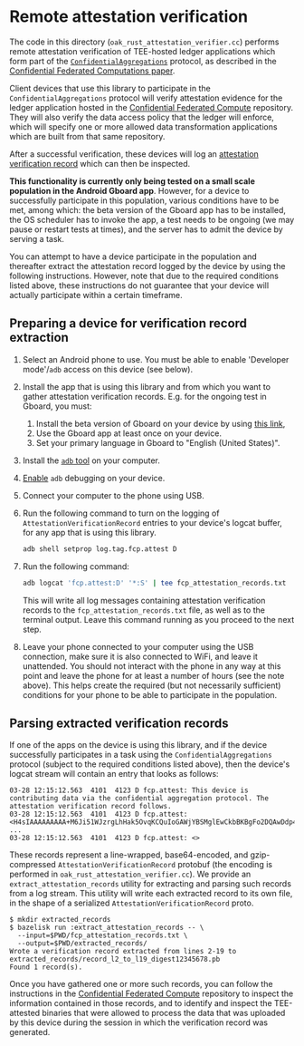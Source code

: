 # Remote attestation verification

The code in this directory (`oak_rust_attestation_verifier.cc`) performs remote
attestation verification of TEE-hosted ledger applications which form part of
the
[`ConfidentialAggregations`](/fcp/protos/federatedcompute/confidential_aggregations.proto)
protocol, as described in the
[Confidential Federated Computations paper](https://arxiv.org/abs/2404.10764).

Client devices that use this library to participate in the
`ConfidentialAggregations` protocol will verify attestation evidence for the
ledger application hosted in the
[Confidential Federated Compute](https://github.com/google-parfait/confidential-federated-compute)
repository. They will also verify the data access policy that the ledger will
enforce, which will specify one or more allowed data transformation applications
which are built from that same repository.

After a successful verification, these devices will log an
[attestation verification record](/fcp/protos/confidentialcompute/verification_record.proto)
which can then be inspected.

**This functionality is currently only being tested on a small scale population
in the Android Gboard app**. However, for a device to successfully participate
in this population, various conditions have to be met, among which: the beta
version of the Gboard app has to be installed, the OS scheduler has to invoke
the app, a test needs to be ongoing (we may pause or restart tests at times),
and the server has to admit the device by serving a task.

You can attempt to have a device participate in the population and thereafter
extract the attestation record logged by the device by using the following
instructions. However, note that due to the required conditions listed above,
these instructions do not guarantee that your device will actually participate
within a certain timeframe.

## Preparing a device for verification record extraction

1.  Select an Android phone to use. You must be able to enable 'Developer
    mode'/`adb` access on this device (see below).

2.  Install the app that is using this library and from which you want to gather
    attestation verification records. E.g. for the ongoing test in Gboard, you
    must:

    1.  Install the beta version of Gboard on your device by using
        [this link](https://play.google.com/apps/testing/com.google.android.inputmethod.latin),
    2.  Use the Gboard app at least once on your device.
    3.  Set your primary language in Gboard to "English (United States)".

3.  Install the [`adb` tool](https://developer.android.com/tools/adb) on your
    computer.

4.  [Enable](https://developer.android.com/tools/adb#Enabling) `adb` debugging
    on your device.

5.  Connect your computer to the phone using USB.

6.  Run the following command to turn on the logging of
    `AttestationVerificationRecord` entries to your device's logcat buffer, for
    any app that is using this library.

    ```sh
    adb shell setprop log.tag.fcp.attest D
    ```

7.  Run the following command:

    ```sh
    adb logcat 'fcp.attest:D' '*:S' | tee fcp_attestation_records.txt
    ```

    This will write all log messages containing attestation verification records
    to the `fcp_attestation_records.txt` file, as well as to the terminal
    output. Leave this command running as you proceed to the next step.

8.  Leave your phone connected to your computer using the USB connection, make
    sure it is also connected to WiFi, and leave it unattended. You should not
    interact with the phone in any way at this point and leave the phone for at
    least a number of hours (see the note above). This helps create the required
    (but not necessarily sufficient) conditions for your phone to be able to
    participate in the population.

## Parsing extracted verification records

If one of the apps on the device is using this library, and if the device
successfully participates in a task using the `ConfidentialAggregations`
protocol (subject to the required conditions listed above), then the device's
logcat stream will contain an entry that looks as follows:

```
03-28 12:15:12.563  4101  4123 D fcp.attest: This device is contributing data via the confidential aggregation protocol. The attestation verification record follows.
03-28 12:15:12.563  4101  4123 D fcp.attest: <H4sIAAAAAAAAA+M6Ji51WJzrgLhHak5OvqKCQuIoGAWjYBSMglEwCkbBKBgFo2DQAwDdp4nbyQsAAA==>
...
03-28 12:15:12.563  4101  4123 D fcp.attest: <>
```

These records represent a line-wrapped, base64-encoded, and gzip-compressed
`AttestationVerificationRecord` protobuf (the encoding is performed in
`oak_rust_attestation_verifier.cc`). We provide an `extract_attestation_records`
utility for extracting and parsing such records from a log stream. This utility
will write each extracted record to its own file, in the shape of a serialized
`AttestationVerificationRecord` proto.

```shell
$ mkdir extracted_records
$ bazelisk run :extract_attestation_records -- \
  --input=$PWD/fcp_attestation_records.txt \
  --output=$PWD/extracted_records/
Wrote a verification record extracted from lines 2-19 to extracted_records/record_l2_to_l19_digest12345678.pb
Found 1 record(s).
```

Once you have gathered one or more such records, you can follow the instructions
in the
[Confidential Federated Compute](https://github.com/google-parfait/confidential-federated-compute/blob/main/docs/inspecting_attestation_records.md)
repository to inspect the information contained in those records, and to
identify and inspect the TEE-attested binaries that were allowed to process the
data that was uploaded by this device during the session in which the
verification record was generated.
